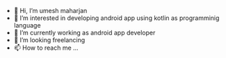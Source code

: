 - 👋 Hi, I’m umesh maharjan
- 👀 I’m interested in developing android app using kotlin as programminig language
- 🌱 I’m currently working as android app developer
- 💞️ I’m looking  freelancing 
- 📫 How to reach me ...

<!---
umaharjan/umaharjan is a ✨ special ✨ repository because its `README.md` (this file) appears on your GitHub profile.
You can click the Preview link to take a look at your changes.
--->
